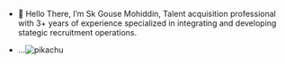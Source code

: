 - 👋 Hello There, I’m Sk Gouse Mohiddin, Talent acquisition professional with 3+ years of experience specialized in integrating and developing stategic recruitment operations.

- ...![pikachu](https://github.com/user-attachments/assets/dfdf44ae-1ab8-4d63-87e2-a3be859c1a1e)


<!---
SGM8639/SGM8639 is a ✨ special ✨ repository because its `README.md` (this file) appears on your GitHub profile.
You can click the Preview link to take a look at your changes.
--->
